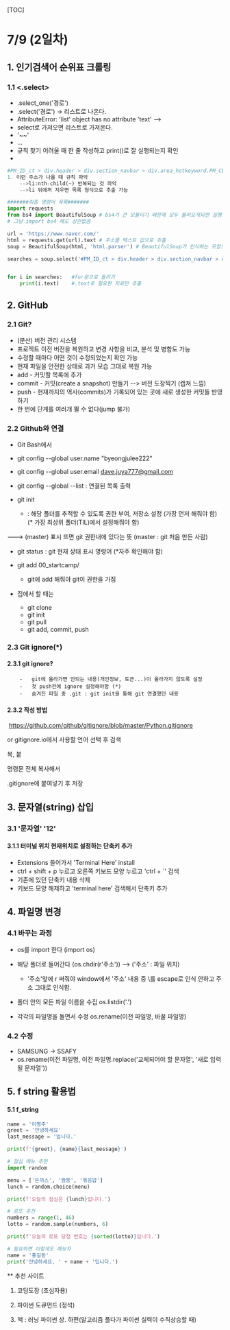 [TOC]

# 7/9 (2일차)

## 1. 인기검색어 순위표 크롤링

### 1.1 <.select>

- .select_one('경로')
- .select('경로') -> 리스트로 나온다.
- AttributeError: 'list' object has no attribute 'text' --> 
- select로 가져오면 리스트로 가져온다.
- '<span>~~<span>'
- ...
- 규칙 찾기 어려울 때 한 줄 작성하고 print()로 잘 실행되는지 확인
- 

```python
#PM_ID_ct > div.header > div.section_navbar > div.area_hotkeyword.PM_CL_realtimeKeyword_base > div.ah_roll.PM_CL_realtimeKeyword_rolling_base > div > ul > li:nth-child(4) > a > span.ah_k
1. 이런 주소가 나올 때 규칙 파악
	-->li:nth-child(~) 반복되는 것 파악
	-->li 뒤에꺼 지우면 목록 형식으로 추출 가능

#######최종 명령어 목록#######
import requests
from bs4 import BeautifulSoup # bs4가 큰 모듈이기 때문에 모두 불러오게되면 실행 속도가 느려짐
# 그냥 import bs4 해도 상관없음

url = 'https://www.naver.com/'
html = requests.get(url).text # 주소를 텍스트 값으로 추출
soup = BeautifulSoup(html, 'html.parser') # BeautifulSoup가 인식하는 모양으로 변경

searches = soup.select('#PM_ID_ct > div.header > div.section_navbar > div.area_hotkeyword.PM_CL_realtimeKeyword_base > div.ah_roll.PM_CL_realtimeKeyword_rolling_base > div > ul > li:nth-child(' & i & ') > a > span.ah_k')


for i in searches:   #for문으로 돌리기
    print(i.text)    #.text로 필요한 자료만 추출
```

## 2. GitHub

### 2.1 Git?

- (분산) 버전 관리 시스템
- 프로젝트 이전 버전을 복원하고 변경 사항을 비교, 분석 및 병합도 가능
- 수정할 때마다 어떤 것이 수정되었는지 확인 가능
- 현재 파일을 안전한 상태로 과거 모습 그대로 복원 가능
- add - 커밋할 목록에 추가
- commit - 커밋(create a snapshot) 만들기 --> 버전 도장찍기 (캡쳐 느낌)
- push - 현재까지의 역사(commits)가 기록되어 있는 곳에 새로 생성한 커밋들 반영하기
- 한 번에 단계를 여러개 뛸 수 없다(jump 불가)

### 2.2 Github와 연결

- Git Bash에서 
- git config --global user.name "byeongjulee222"
- git config --global user.email dave.juya777@gmail.com
- git config --global --list  : 연결된 목록 출력



- git init
  -  : 해당 폴더를 추적할 수 있도록 권한 부여, 저장소 설정 (가장 먼저 해줘야 함) (* 가장 최상위 폴더(TIL)에서 설정해줘야 함)

---> (master) 표시 뜨면 git 권한내에 있다는 뜻 (master : git 처음 만든 사람)

- git status : git 현재 상태 표시 명령어 (*자주 확인해야 함)
- git add 00_startcamp/
  - git에 add 해줘야 git이 권한을 가짐



- 집에서 할 때는
  - git clone
  - git init
  - git pull
  - git add, commit, push

### 2.3 Git ignore(*)

#### 2.3.1 git ignore?

		-	git에 올라가면 안되는 내용(개인정보, 토큰...)이 올라가지 않도록 설정
		-	첫 push전에 ignore 설정해야함 (*)
		-	숨겨진 파일 중 .git : git init을 통해 git 연결했던 내용

#### 2.3.2 작성 방법

​	https://github.com/github/gitignore/blob/master/Python.gitignore

or gitignore.io에서 사용할 언어 선택 후 검색

복, 붙



명령문 전체 복사해서

.gitignore에 붙여넣기 후 저장



## 3. 문자열(string) 삽입

### 3.1 '문자열' '12'

#### 3.1.1 터미널 위치 현재위치로 설정하는 단축키 추가

- Extensions 들어가서  'Terminal Here' install
- ctrl + shift + p 누르고 오른쪽 키보드 모양 누르고 'ctrl + `' 검색
- 기존에 있던 단축키 내용 삭제
- 키보드 모양 해제하고 'terminal here' 검색해서 단축키 추가

### 

## 4. 파일명 변경

### 4.1 바꾸는 과정

- os를 import 한다 (import os)
- 해당 폴더로 들어간다 (os.chdir(r'주소'))   --> ('주소' : 파일 위치)
  - '주소'앞에 r 써줘야 window에서 '주소' 내용 중 \를 escape로 인식 안하고 주소 그대로 인식함.
- 폴더 안의 모든 파일 이름을 수집  os.listdir('.')

- 각각의 파일명을 돌면서 수정  os.rename(이전 파일명, 바꿀 파일명)



### 4.2 수정

- SAMSUNG -> SSAFY
- os.rename(이전 파일명, 이전 파일명.replace('교체되어야 할 문자열', '새로 입력될 문자열'))



## 5. f string 활용법

#### 5.1 f_string

```python
name = '이병주'
greet = '안녕하세요'
last_message = '입니다.'

print(f'{greet}, {name}{last_message}')

# 점심 메뉴 추천
import random

menu = ['돈까스', '짬뽕', '볶음밥']
lunch = random.choice(menu)

print(f'오늘의 점심은 {lunch}입니다.')

# 로또 추천
numbers = range(1, 46)
lotto = random.sample(numbers, 6)

print(f'오늘의 로또 당첨 번호는 {sorted(lotto)}입니다.')

# 필요하면 이렇게도 해보자
name = '홍길동'
print('안녕하세요, ' + name + '입니다.')
```



** 추천 사이트

1. 코딩도장 (초심자용)
2. 파이썬 도큐먼드 (정석)

3. 책 : 러닝 파이썬 상. 하편(알고리즘 풀다가 파이썬 실력이 수직상승할 때)